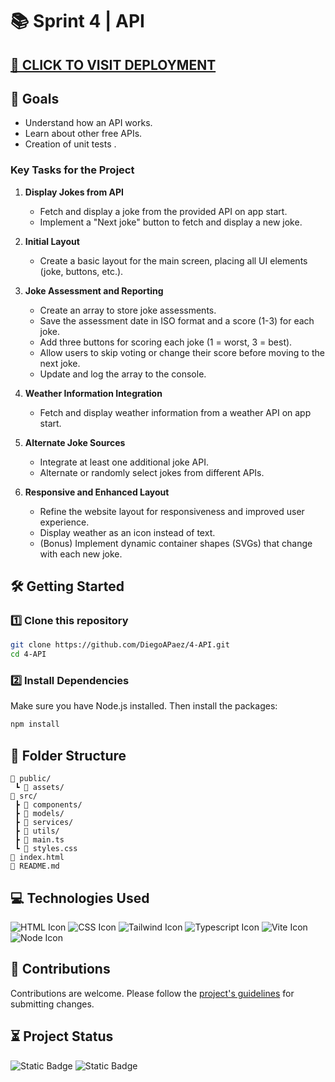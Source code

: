 # 📚 Sprint 4 | API

## [🚀 CLICK TO VISIT DEPLOYMENT](https://4-api.vercel.app/)

## 🎯 Goals

-   Understand how an API works.
-   Learn about other free APIs.
-   Creation of unit tests .

### Key Tasks for the Project

1. **Display Jokes from API**

    - Fetch and display a joke from the provided API on app start.
    - Implement a "Next joke" button to fetch and display a new joke.

2. **Initial Layout**

    - Create a basic layout for the main screen, placing all UI elements (joke, buttons, etc.).

3. **Joke Assessment and Reporting**

    - Create an array to store joke assessments.
    - Save the assessment date in ISO format and a score (1-3) for each joke.
    - Add three buttons for scoring each joke (1 = worst, 3 = best).
    - Allow users to skip voting or change their score before moving to the next joke.
    - Update and log the array to the console.

4. **Weather Information Integration**

    - Fetch and display weather information from a weather API on app start.

5. **Alternate Joke Sources**

    - Integrate at least one additional joke API.
    - Alternate or randomly select jokes from different APIs.

6. **Responsive and Enhanced Layout**
    - Refine the website layout for responsiveness and improved user experience.
    - Display weather as an icon instead of text.
    - (Bonus) Implement dynamic container shapes (SVGs) that change with each new joke.

## 🛠️ Getting Started

### 1️⃣ Clone this repository

```bash
git clone https://github.com/DiegoAPaez/4-API.git
cd 4-API
```

### 2️⃣ Install Dependencies

Make sure you have Node.js installed. Then install the packages:

```bash
npm install
```

## 📁 Folder Structure

```
📂 public/
 ┗ 📂 assets/
📂 src/
 ┣ 📂 components/
 ┣ 📂 models/
 ┣ 📂 services/
 ┣ 📂 utils/
 ┣ 📄 main.ts
 ┗ 📄 styles.css
📄 index.html
📄 README.md
```

## 💻 Technologies Used

![HTML Icon](https://skillicons.dev/icons?i=html "HTML Icon")
![CSS Icon](https://skillicons.dev/icons?i=css "CSS Icon")
![Tailwind Icon](https://skillicons.dev/icons?i=tailwind "Tailwind Icon")
![Typescript Icon](https://skillicons.dev/icons?i=typescript "Typescript Icon")
![Vite Icon](https://skillicons.dev/icons?i=vite "Vite Icon")
![Node Icon](https://skillicons.dev/icons?i=nodejs "Node Icon")

## 🤝 Contributions

Contributions are welcome. Please follow the [project's guidelines](CONTRIBUTING.md) for submitting changes.

## ⏳ Project Status

![Static Badge](https://img.shields.io/badge/Completed-Completed?style=flat-square&label=Status) ![Static Badge](https://img.shields.io/badge/Pending-Revision?style=flat-square&label=Revision&color=yellow)
